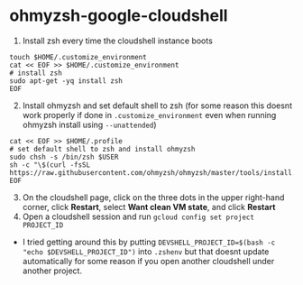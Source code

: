 # ohmyzsh-google-cloudshell

1. Install zsh every time the cloudshell instance boots
```
touch $HOME/.customize_environment
cat << EOF >> $HOME/.customize_environment
# install zsh
sudo apt-get -yq install zsh
EOF
```
2. Install ohmyzsh and set default shell to zsh (for some reason this doesnt work properly if done in `.customize_environment` even when running ohmyzsh install using `--unattended`)
```
cat << EOF >> $HOME/.profile
# set default shell to zsh and install ohmyzsh
sudo chsh -s /bin/zsh $USER
sh -c "\$(curl -fsSL https://raw.githubusercontent.com/ohmyzsh/ohmyzsh/master/tools/install.sh)"
EOF
```
3. On the cloudshell page, click on the three dots in the upper right-hand corner, click **Restart**, select **Want clean VM state**, and click **Restart**
4. Open a cloudshell session and run `gcloud config set project PROJECT_ID`
  * I tried getting around this by putting `DEVSHELL_PROJECT_ID=$(bash -c "echo $DEVSHELL_PROJECT_ID")` into `.zshenv` but that doesnt update automatically for some reason if you open another cloudshell under another project.
